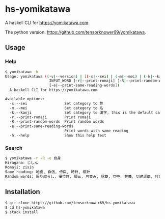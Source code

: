 # hs-yomikatawa
A haskell CLI for https://yomikatawa.com

The python version: https://github.com/tensorknower69/yomikatawa.

## Usage
### Help
```bash
$ yomikatawa -h
Usage: yomikatawa ((-v|--version) | [(-s|--sei) | (-m|--mei) | (-k|--kanji)]
                    INPUT_WORD [-r|--print-romaji] [-R|--print-random-words]
                    [-e|--print-same-reading-words])
  A haskell CLI for https://yomikatawa.com

Available options:
  -s,--sei                 Set category to 性
  -m,--mei                 Set category to 名
  -k,--kanji               Set category to 漢字, this is the default category
  -r,--print-romaji        Print romaji
  -R,--print-random-words  Print random words
  -e,--print-same-reading-words
                           Print words with same reading
  -h,--help                Show this help text
```

### Search
```bash
$ yomikatawa -r -R -e 自身
Hiragana: じしん
Romaji: zisin
Same reading: 地震, 自信, 侍臣, 時針, 磁針
Random words: 齧り散らし, 優位性, 順三, 月並み, 秋雄, 立中, 林兼, 切瑳琢磨, 粋がっ, 黒阪
```

## Installation
```bash
$ git clone https://github.com/tensorknower69/hs-yomikatawa
$ cd hs-yomikatawa
$ stack install
```
